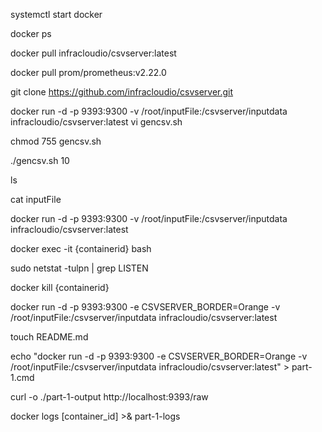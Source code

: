 systemctl start docker

docker ps

docker pull infracloudio/csvserver:latest

docker pull prom/prometheus:v2.22.0

git clone https://github.com/infracloudio/csvserver.git

docker run -d -p 9393:9300 -v /root/inputFile:/csvserver/inputdata infracloudio/csvserver:latest
vi gencsv.sh

chmod 755 gencsv.sh

./gencsv.sh 10

ls

cat inputFile

docker run -d -p 9393:9300 -v /root/inputFile:/csvserver/inputdata infracloudio/csvserver:latest

docker exec -it {containerid} bash 

sudo netstat -tulpn | grep LISTEN

docker kill {containerid}

docker run -d -p 9393:9300 -e CSVSERVER_BORDER=Orange -v /root/inputFile:/csvserver/inputdata infracloudio/csvserver:latest

touch README.md

echo "docker run -d -p 9393:9300 -e CSVSERVER_BORDER=Orange -v /root/inputFile:/csvserver/inputdata infracloudio/csvserver:latest" > part-1.cmd

curl -o ./part-1-output http://localhost:9393/raw

docker logs [container_id] >& part-1-logs












